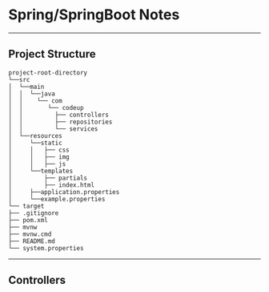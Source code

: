 # Spring/SpringBoot Notes
<hr>

## Project Structure
    project-root-directory
    └──src
    │  └──main
    │  │  └──java
    │  │    └── com
    │  │       └── codeup
    │  │         ├── controllers
    │  │         ├── repositories
    │  │         └── services
    │  └──resources
    │     └──static
    │     │   ├── css
    │     │   ├── img
    │     │   ├── js
    │     └──templates
    │         ├── partials
    │         ├── index.html
    │     ├──application.properties
    │     └──example.properties
    └── target
    ├── .gitignore
    ├── pom.xml
    ├── mvnw
    ├── mvnw.cmd
    ├── README.md
    └── system.properties
<hr>

## Controllers

